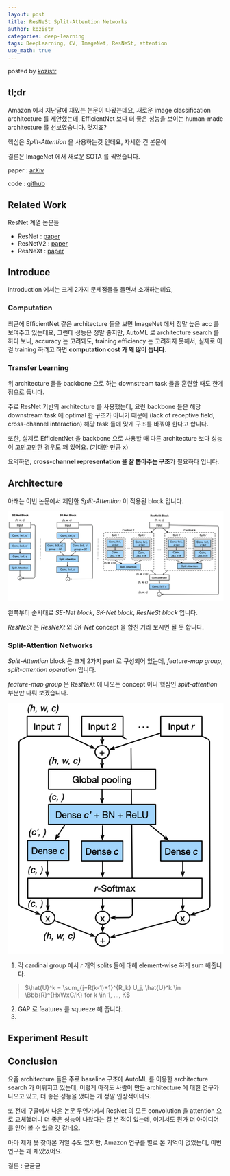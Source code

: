 ```yaml
---
layout: post
title: ResNeSt Split-Attention Networks
author: kozistr
categories: deep-learning
tags: DeepLearning, CV, ImageNet, ResNeSt, attention
use_math: true
---
```


posted by [kozistr](http://kozistr.tech)

## tl;dr

Amazon 에서 지난달에 재밌는 논문이 나왔는데요, 
새로운 image classification architecture 를 제안했는데, 
EfficientNet 보다 더 좋은 성능을 보이는 human-made architecture 를 선보였습니다. 멋지죠?

핵심은 *Split-Attention* 을 사용하는것 인데요, 자세한 건 본문에

결론은 ImageNet 에서 새로운 SOTA 를 찍었습니다.

paper : [arXiv](https://arxiv.org/pdf/2004.08955.pdf)

code : [github](https://github.com/zhanghang1989/ResNeSt)

## Related Work

ResNet 계열 논문들

* ResNet : [paper](https://www.cv-foundation.org/openaccess/content_cvpr_2016/papers/He_Deep_Residual_Learning_CVPR_2016_paper.pdf)
* ResNetV2 : [paper](https://arxiv.org/pdf/1603.05027.pdf)
* ResNeXt : [paper](https://arxiv.org/pdf/1611.05431.pdf)

## Introduce

introduction 에서는 크게 2가지 문제점들을 들면서 소개하는데요,

### Computation

최근에 EfficientNet 같은 architecture 들을 보면 ImageNet 에서 정말 높은 acc 를 보여주고 있는데요,
그런데 성능은 정말 좋지만, AutoML 로 architecture search 를 하다 보니, accuracy 는 고려돼도, training efficiency 는 고려하지 못해서, 실제로 이걸
training 하려고 하면 **computation cost 가 꽤 많이 듭니다**.

### Transfer Learning

위 architecture 들을 backbone 으로 하는 downstream task 들을 훈련할 때도 한계점으로 듭니다.

주로 ResNet 기반의 architecture 를 사용했는데, 요런 backbone 들은 해당 downstream task 에 optimal 한 구조가 아니기 때문에 (lack of receptive field, cross-channel interaction)
해당 task 들에 맞게 구조를 바꿔야 한다고 합니다.

또한, 실제로 EfficientNet 을 backbone 으로 사용할 때 다른 architecture 보다 성능이 고만고만한 경우도 꽤 있어요. (기대한 만큼 x)

요약하면, **cross-channel representation 을 잘 뽑아주는 구조**가 필요하다 입니다.

## Architecture

아래는 이번 논문에서 제안한 *Split-Attention* 이 적용된 block 입니다.

![img](/assets/ResNeSt/resnest-blocks.png)

왼쪽부터 순서대로 *SE-Net block*, *SK-Net block*, *ResNeSt block* 입니다.

*ResNeSt* 는 *ResNeXt* 와 *SK-Net* concept 을 합친 거라 보시면 될 듯 합니다.

### Split-Attention Networks

*Split-Attention* block 은 크게 2가지 part 로 구성되어 있는데, *feature-map group*, *split-attention operation* 입니다.

*feature-map group* 은 ResNeXt 에 나오는 concept 이니 핵심인 *split-attention* 부분만 다뤄 보겠습니다.

![img](/assets/ResNeSt/split-attention-block.png)

1. 각 cardinal group 에서 $r$ 개의 splits 들에 대해 element-wise 하게 sum 해줍니다.

> $\hat{U}^k = \sum_{j=R(k-1)+1}^{R_k} U_j, \hat{U}^k \in \Bbb{R}^{HxWxC/K} for k \in 1, ..., K$

2. GAP 로 features 를 squeeze 해 줍니다.
3. 

## Experiment Result

## Conclusion

요즘 architecture 들은 주로 baseline 구조에 AutoML 를 이용한 architecture search 가 이뤄지고 있는데,
이렇게 아직도 사람이 만든 architecture 에 대한 연구가 나오고 있고, 더 좋은 성능을 냈다는 게 정말 인상적이네요.

또 전에 구글에서 나온 논문 무언가에서 ResNet 의 모든 convolution 을 attention 으로 교체했더니 더 좋은 성능이 나왔다는 걸 본 적이 있는데,
여기서도 뭔가 더 아이디어를 얻어 볼 수 있을 것 같네요.

아마 제가 못 찾아본 거일 수도 있지만, Amazon 연구를 별로 본 기억이 없었는데, 이번 연구는 꽤 재밌었어요.

결론 : 굳굳굳
